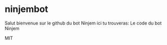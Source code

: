 # ninjembot
Salut bienvenue sur le github du bot  Ninjem ici tu trouveras:
Le code du bot Ninjem

MIT
